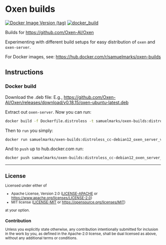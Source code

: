 Oxen builds
===========
[![Docker Image Version (tag)](https://img.shields.io/docker/v/samuelmarks/oxen-builds/distroless_cc-debian12_oxen_server_latest)](https://hub.docker.com/r/samuelmarks/oxen-builds/tags)
[![docker_build](https://github.com/SamuelMarks/oxen-builds/actions/workflows/docker_build.yml/badge.svg)](https://github.com/SamuelMarks/oxen-builds/actions/workflows/docker_build.yml)

Builds for https://github.com/Oxen-AI/Oxen

Experimenting with different build setups for easy distribution of `oxen` and `oxen-server`.

For Docker images, see: https://hub.docker.com/r/samuelmarks/oxen-builds

## Instructions

### Docker build

Download the .deb file:
E.g., https://github.com/Oxen-AI/Oxen/releases/download/v0.18.15/oxen-ubuntu-latest.deb

Extract out `oxen-server`. Now you can run:
```sh
docker build -f Dockerfile.distroless -t samuelmarks/oxen-builds:distroless_cc-debian12_oxen_server_v0.18.15 .
```

Then to `run` you simply:
```sh
docker run samuelmarks/oxen-builds:distroless_cc-debian12_oxen_server_v0.18.15
```

And to `push` up to hub.docker.com run:
```sh
docker push samuelmarks/oxen-builds:distroless_cc-debian12_oxen_server_v0.18.15
```

---

<small>

## License

Licensed under either of

- Apache License, Version 2.0 ([LICENSE-APACHE](LICENSE-APACHE) or <https://www.apache.org/licenses/LICENSE-2.0>)
- MIT license ([LICENSE-MIT](LICENSE-MIT) or <https://opensource.org/licenses/MIT>)

at your option.

### Contribution

Unless you explicitly state otherwise, any contribution intentionally submitted
for inclusion in the work by you, as defined in the Apache-2.0 license, shall be
dual licensed as above, without any additional terms or conditions.

</small>
